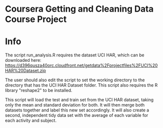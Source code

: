 # Coursera Getting and Cleaning Data Course Project

# Info

The script run_analysis.R requires the dataset UCI HAR, which can be downloaded here: https://d396qusza40orc.cloudfront.net/getdata%2Fprojectfiles%2FUCI%20HAR%20Dataset.zip

The user should also edit the script to set the working directory to the directory that has the UCI HAR Dataset folder.  This script also requires the R library "reshape2" to be installed.

This script will load the test and train set from the UCI HAR dataset, taking only the mean and standard deviation for both.  It will then merge both datasets together and label this new set accordingly.  It will also create a second, independent tidy data set with the average of each variable for each activity and subject.
